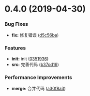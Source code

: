 # 0.4.0 (2019-04-30)


### Bug Fixes

* **fix:** 修复错误 ([d5c56ba](https://gitlab.com/design-egg/student_elective_system/commit/d5c56ba))


### Features

* **init:** init ([0351936](https://gitlab.com/design-egg/student_elective_system/commit/0351936))
* **src:** 完善代码 ([b37cd16](https://gitlab.com/design-egg/student_elective_system/commit/b37cd16))


### Performance Improvements

* **merge:** 合并代码 ([a30f8a3](https://gitlab.com/design-egg/student_elective_system/commit/a30f8a3))




